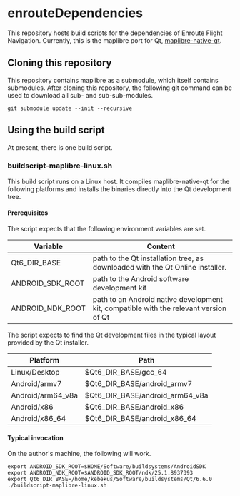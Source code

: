 # enrouteDependencies

This repository hosts build scripts for the dependencies of Enroute Flight Navigation. Currently, this is the maplibre port for Qt, [maplibre-native-qt](https://github.com/maplibre/maplibre-native-qt).


## Cloning this repository

This repository contains maplibre as a submodule, which itself contains submodules. After cloning this repository, the following git command can be used to download all sub- and sub-sub-modules.

```
git submodule update --init --recursive
```


## Using the build script

At present, there is one build script.


### buildscript-maplibre-linux.sh 

This build script runs on a Linux host. It compiles maplibre-native-qt for the following platforms and installs the binaries directly into the Qt development tree. 


#### Prerequisites

The script expects that the following environment variables are set.

| Variable          | Content
|-------------------|---------------------------------
| Qt6_DIR_BASE      | path to the Qt installation tree, as downloaded with the Qt Online installer.
| ANDROID_SDK_ROOT  | path to the Android software development kit
| ANDROID_NDK_ROOT  | path to an Android native development kit, compatible with the relevant version of Qt

The script expects to find the Qt development files in the typical layout provided by the Qt installer.

|Platform           | Path
|-------------------|---------------------------------
|Linux/Desktop      | $Qt6_DIR_BASE/gcc_64
|Android/armv7      | $Qt6_DIR_BASE/android_armv7
|Android/arm64_v8a  | $Qt6_DIR_BASE/android_arm64_v8a
|Android/x86        | $Qt6_DIR_BASE/android_x86
|Android/x86_64     | $Qt6_DIR_BASE/android_x86_64


#### Typical invocation

On the author's machine, the following will work.

```
export ANDROID_SDK_ROOT=$HOME/Software/buildsystems/AndroidSDK
export ANDROID_NDK_ROOT=$ANDROID_SDK_ROOT/ndk/25.1.8937393
export Qt6_DIR_BASE=/home/kebekus/Software/buildsystems/Qt/6.6.0
./buildscript-maplibre-linux.sh 
```
